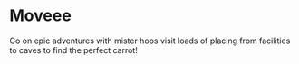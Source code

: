 # Moveee

Go on epic adventures with mister hops visit loads of placing from facilities to caves to find the perfect carrot!
